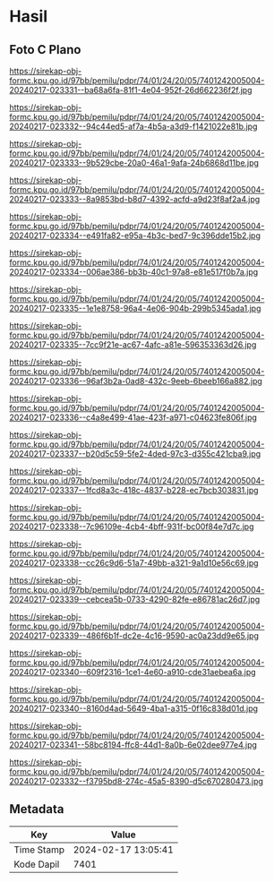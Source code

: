# Hasil

## Foto C Plano

https://sirekap-obj-formc.kpu.go.id/97bb/pemilu/pdpr/74/01/24/20/05/7401242005004-20240217-023331--ba68a6fa-81f1-4e04-952f-26d662236f2f.jpg

https://sirekap-obj-formc.kpu.go.id/97bb/pemilu/pdpr/74/01/24/20/05/7401242005004-20240217-023332--94c44ed5-af7a-4b5a-a3d9-f1421022e81b.jpg

https://sirekap-obj-formc.kpu.go.id/97bb/pemilu/pdpr/74/01/24/20/05/7401242005004-20240217-023333--9b529cbe-20a0-46a1-9afa-24b6868d11be.jpg

https://sirekap-obj-formc.kpu.go.id/97bb/pemilu/pdpr/74/01/24/20/05/7401242005004-20240217-023333--8a9853bd-b8d7-4392-acfd-a9d23f8af2a4.jpg

https://sirekap-obj-formc.kpu.go.id/97bb/pemilu/pdpr/74/01/24/20/05/7401242005004-20240217-023334--e491fa82-e95a-4b3c-bed7-9c396dde15b2.jpg

https://sirekap-obj-formc.kpu.go.id/97bb/pemilu/pdpr/74/01/24/20/05/7401242005004-20240217-023334--006ae386-bb3b-40c1-97a8-e81e517f0b7a.jpg

https://sirekap-obj-formc.kpu.go.id/97bb/pemilu/pdpr/74/01/24/20/05/7401242005004-20240217-023335--1e1e8758-96a4-4e06-904b-299b5345ada1.jpg

https://sirekap-obj-formc.kpu.go.id/97bb/pemilu/pdpr/74/01/24/20/05/7401242005004-20240217-023335--7cc9f21e-ac67-4afc-a81e-596353363d26.jpg

https://sirekap-obj-formc.kpu.go.id/97bb/pemilu/pdpr/74/01/24/20/05/7401242005004-20240217-023336--96af3b2a-0ad8-432c-9eeb-6beeb166a882.jpg

https://sirekap-obj-formc.kpu.go.id/97bb/pemilu/pdpr/74/01/24/20/05/7401242005004-20240217-023336--c4a8e499-41ae-423f-a971-c04623fe806f.jpg

https://sirekap-obj-formc.kpu.go.id/97bb/pemilu/pdpr/74/01/24/20/05/7401242005004-20240217-023337--b20d5c59-5fe2-4ded-97c3-d355c421cba9.jpg

https://sirekap-obj-formc.kpu.go.id/97bb/pemilu/pdpr/74/01/24/20/05/7401242005004-20240217-023337--1fcd8a3c-418c-4837-b228-ec7bcb303831.jpg

https://sirekap-obj-formc.kpu.go.id/97bb/pemilu/pdpr/74/01/24/20/05/7401242005004-20240217-023338--7c96109e-4cb4-4bff-931f-bc00f84e7d7c.jpg

https://sirekap-obj-formc.kpu.go.id/97bb/pemilu/pdpr/74/01/24/20/05/7401242005004-20240217-023338--cc26c9d6-51a7-49bb-a321-9a1d10e56c69.jpg

https://sirekap-obj-formc.kpu.go.id/97bb/pemilu/pdpr/74/01/24/20/05/7401242005004-20240217-023339--cebcea5b-0733-4290-82fe-e86781ac26d7.jpg

https://sirekap-obj-formc.kpu.go.id/97bb/pemilu/pdpr/74/01/24/20/05/7401242005004-20240217-023339--486f6b1f-dc2e-4c16-9590-ac0a23dd9e65.jpg

https://sirekap-obj-formc.kpu.go.id/97bb/pemilu/pdpr/74/01/24/20/05/7401242005004-20240217-023340--609f2316-1ce1-4e60-a910-cde31aebea6a.jpg

https://sirekap-obj-formc.kpu.go.id/97bb/pemilu/pdpr/74/01/24/20/05/7401242005004-20240217-023340--8160d4ad-5649-4ba1-a315-0f16c838d01d.jpg

https://sirekap-obj-formc.kpu.go.id/97bb/pemilu/pdpr/74/01/24/20/05/7401242005004-20240217-023341--58bc8194-ffc8-44d1-8a0b-6e02dee977e4.jpg

https://sirekap-obj-formc.kpu.go.id/97bb/pemilu/pdpr/74/01/24/20/05/7401242005004-20240217-023332--f3795bd8-274c-45a5-8390-d5c670280473.jpg


## Metadata

| Key        | Value               |
| ---------- | ------------------- |
| Time Stamp | 2024-02-17 13:05:41 |
| Kode Dapil | 7401                |




